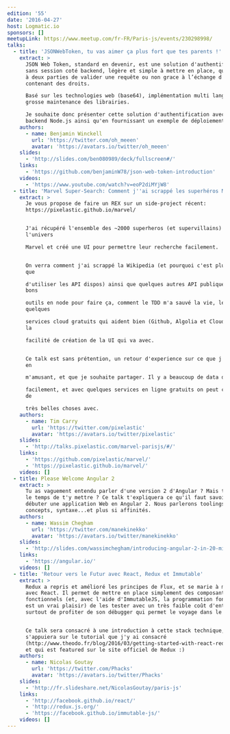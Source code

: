 ```yaml
---
edition: '55'
date: '2016-04-27'
host: Logmatic.io
sponsors: []
meetupLink: https://www.meetup.com/fr-FR/Paris-js/events/230298998/
talks:
  - title: 'JSONWebToken, tu vas aimer ça plus fort que tes parents !'
    extract: >
      JSON Web Token, standard en devenir, est une solution d'authentification
      sans session coté backend, légère et simple à mettre en place, qui permet
      à deux parties de valider une requête ou non grace à l’échange d'un jeton
      contenant des droits.

      Basé sur les technologies web (base64), implémentation multi language avec
      grosse maintenance des librairies.

      Je souhaite donc présenter cette solution d'authentification avec un
      backend Node.js ainsi qu'en fournissant un exemple de déploiement en prod.
    authors:
      - name: Benjamin Winckell
        url: 'https://twitter.com/oh_meeen'
        avatar: 'https://avatars.io/twitter/oh_meeen'
    slides:
      - 'http://slides.com/ben080989/deck/fullscreen#/'
    links:
      - 'https://github.com/benjaminW78/json-web-token-introduction'
    videos:
      - 'https://www.youtube.com/watch?v=eoP2diMYjW8'
  - title: 'Marvel Super-Search: Comment j''ai scrappé les superhéros Marvel'
    extract: >
      Je vous propose de faire un REX sur un side-project récent:
      https://pixelastic.github.io/marvel/


      J'ai récupéré l'ensemble des ~2000 superheros (et supervillains) de
      l'univers

      Marvel et créé une UI pour permettre leur recherche facilement.


      On verra comment j'ai scrappé la Wikipedia (et pourquoi c'est plus facile
      que

      d'utiliser les API dispos) ainsi que quelques autres API publiques, les
      bons

      outils en node pour faire ça, comment le TDD m'a sauvé la vie, les
      quelques

      services cloud gratuits qui aident bien (Github, Algolia et Cloudinary) et
      la

      facilité de création de la UI qui va avec.


      Ce talk est sans prétention, un retour d'experience sur ce que j'ai appris
      en

      m'amusant, et que je souhaite partager. Il y a beaucoup de data disponible

      facilement, et avec quelques services en ligne gratuits on peut construire
      de

      très belles choses avec.
    authors:
      - name: Tim Carry
        url: 'https://twitter.com/pixelastic'
        avatar: 'https://avatars.io/twitter/pixelastic'
    slides:
      - 'http://talks.pixelastic.com/marvel-parisjs/#/'
    links:
      - 'https://github.com/pixelastic/marvel/'
      - 'https://pixelastic.github.io/marvel/'
    videos: []
  - title: Please Welcome Angular 2
    extract: >
      Tu as vaguement entendu parler d'une version 2 d'Angular ? Mais tu n'as eu
      le temps de t'y mettre ? Ce talk t'expliquera ce qu'il faut savoir pour
      débuter une application Web en Angular 2. Nous parlerons toolings,
      concepts, syntaxe...et plus si affinités.
    authors:
      - name: Wassim Chegham
        url: 'https://twitter.com/manekinekko'
        avatar: 'https://avatars.io/twitter/manekinekko'
    slides:
      - 'http://slides.com/wassimchegham/introducing-angular-2-in-20-minutes#/'
    links:
      - 'https://angular.io/'
    videos: []
  - title: 'Retour vers le Futur avec React, Redux et Immutable'
    extract: >
      Redux a repris et amélioré les principes de Flux, et se marie à merveille
      avec React. Il permet de mettre en place simplement des composants
      fonctionnels (et, avec l'aide d'ImmutableJS, la programmation fonctionnel
      est un vrai plaisir) de les tester avec un très faible coût d'entrée, et
      surtout de profiter de son débugger qui permet le voyage dans le temps !


      Ce talk sera consacré à une introduction à cette stack technique, et
      s'appuiera sur le tutorial que j'y ai consacré
      (http://www.theodo.fr/blog/2016/03/getting-started-with-react-redux-and-immutable-a-test-driven-tutorial-part-1/)
      et qui est featured sur le site officiel de Redux :)
    authors:
      - name: Nicolas Goutay
        url: 'https://twitter.com/Phacks'
        avatar: 'https://avatars.io/twitter/Phacks'
    slides:
      - 'http://fr.slideshare.net/NicolasGoutay/paris-js'
    links:
      - 'http://facebook.github.io/react/'
      - 'http://redux.js.org/'
      - 'https://facebook.github.io/immutable-js/'
    videos: []
---
```

